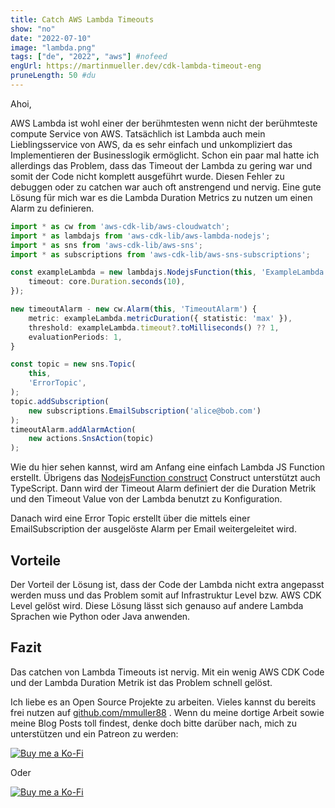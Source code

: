 ```yaml
---
title: Catch AWS Lambda Timeouts 
show: "no"
date: "2022-07-10"
image: "lambda.png"
tags: ["de", "2022", "aws"] #nofeed
engUrl: https://martinmueller.dev/cdk-lambda-timeout-eng
pruneLength: 50 #du
---
```


Ahoi,

AWS Lambda ist wohl einer der berühmtesten wenn nicht der berühmteste compute Service von AWS. Tatsächlich ist Lambda auch mein Lieblingsservice von AWS, da es sehr einfach und unkompliziert das Implementieren der Businesslogik ermöglicht. Schon ein paar mal hatte ich allerdings das Problem, dass das Timeout der Lambda zu gering war und somit der Code nicht komplett ausgeführt wurde. Diesen Fehler zu debuggen oder zu catchen war auch oft anstrengend und nervig. Eine gute Lösung für mich war es die Lambda Duration Metrics zu nutzen um einen Alarm zu definieren.

```ts
import * as cw from 'aws-cdk-lib/aws-cloudwatch';
import * as lambdajs from 'aws-cdk-lib/aws-lambda-nodejs';
import * as sns from 'aws-cdk-lib/aws-sns';
import * as subscriptions from 'aws-cdk-lib/aws-sns-subscriptions';

const exampleLambda = new lambdajs.NodejsFunction(this, 'ExampleLambda', {
    timeout: core.Duration.seconds(10),
});

new timeoutAlarm - new cw.Alarm(this, 'TimeoutAlarm') {
    metric: exampleLambda.metricDuration({ statistic: 'max' }),
    threshold: exampleLambda.timeout?.toMilliseconds() ?? 1,
    evaluationPeriods: 1,
}

const topic = new sns.Topic(
    this,
    'ErrorTopic',
);
topic.addSubscription(
    new subscriptions.EmailSubscription('alice@bob.com')
);
timeoutAlarm.addAlarmAction(
    new actions.SnsAction(topic)
);
```

Wie du hier sehen kannst, wird am Anfang eine einfach Lambda JS Function erstellt. Übrigens das [NodejsFunction construct](https://docs.aws.amazon.com/cdk/api/v2/docs/aws-cdk-lib.aws_lambda_nodejs.NodejsFunction.html) Construct unterstützt auch TypeScript. Dann wird der Timeout Alarm definiert der die Duration Metrik und den Timeout Value von der Lambda benutzt zu Konfiguration.

Danach wird eine Error Topic erstellt über die mittels einer EmailSubscription der ausgelöste Alarm per Email weitergeleitet wird.

## Vorteile

Der Vorteil der Lösung ist, dass der Code der Lambda nicht extra angepasst werden muss und das Problem somit auf Infrastruktur Level bzw. AWS CDK Level gelöst wird. Diese Lösung lässt sich genauso auf andere Lambda Sprachen wie Python oder Java anwenden.

## Fazit

Das catchen von Lambda Timeouts ist nervig. Mit ein wenig AWS CDK Code und der Lambda Duration Metrik ist das Problem schnell gelöst.

Ich liebe es an Open Source Projekte zu arbeiten. Vieles kannst du bereits frei nutzen auf [github.com/mmuller88](https://github.com/mmuller88) . Wenn du meine dortige Arbeit sowie meine Blog Posts toll findest, denke doch bitte darüber nach, mich zu unterstützen und ein Patreon zu werden:

[![Buy me a Ko-Fi](https://storage.ko-fi.com/cdn/useruploads/png_d554a01f-60f0-4969-94d1-7b69f3e28c2fcover.jpg?v=69a332f2-b808-4369-8ba3-dae0d1100dd4)](https://ko-fi.com/T6T1BR59W)

Oder

[![Buy me a Ko-Fi](https://theastrologypodcast.com/wp-content/uploads/2015/06/become-my-patron-05.jpg)](https://www.patreon.com/bePatron?u=29010217)
